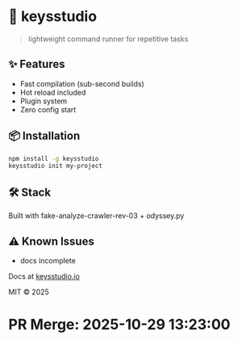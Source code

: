 # 🚀 keysstudio

> lightweight command runner for repetitive tasks

## ✨ Features

- Fast compilation (sub-second builds)
- Hot reload included
- Plugin system
- Zero config start

## 📦 Installation

```bash
npm install -g keysstudio
keysstudio init my-project
```

## 🛠️ Stack

Built with fake-analyze-crawler-rev-03 + odyssey.py

## ⚠️ Known Issues

- docs incomplete

Docs at [keysstudio.io](https://keysstudio.io)

MIT © 2025

# PR Merge: 2025-10-29 13:23:00
